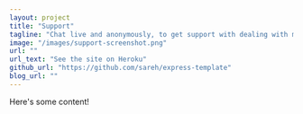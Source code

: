 ```yaml
---
layout: project
title: "Support"
tagline: "Chat live and anonymously, to get support with dealing with mental health issues"
image: "/images/support-screenshot.png"
url: ""
url_text: "See the site on Heroku"
github_url: "https://github.com/sareh/express-template"
blog_url: ""
---
```

Here's some content!